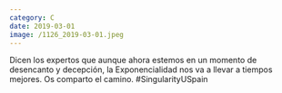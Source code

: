 ```yaml
--- 
category: C 
date: 2019-03-01 
image: /1126_2019-03-01.jpeg 
--- 
```


Dicen los expertos que aunque ahora estemos en un momento de desencanto y decepción, la Exponencialidad nos va a llevar a tiempos mejores. Os comparto el camino. #SingularityUSpain